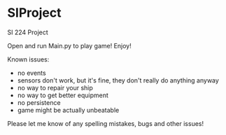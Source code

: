 # SIProject
SI 224 Project


Open and run Main.py to play game!
Enjoy!

Known issues:
- no events
- sensors don't work, but it's fine, they don't really do anything anyway
- no way to repair your ship
- no way to get better equipment
- no persistence
- game might be actually unbeatable

Please let me know of any spelling mistakes, bugs and other issues!